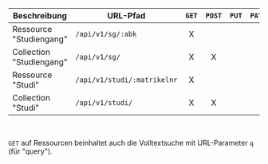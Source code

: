 
| Beschreibung             | **URL-Pfad**                | `GET` | `POST` | `PUT` | `PATCH` | `DELETE` |
|--------------------------|-----------------------------| :---: | :---:  | :---: | :---:   | :---:    |
| Ressource  "Studiengang" | `/api/v1/sg/:abk`           | X     |        |       |         |          |
| Collection "Studiengang" | `/api/v1/sg/`               | X     | X      |       |         |          |
| Ressource  "Studi"       | `/api/v1/studi/:matrikelnr` | X     |        |       |         | X        |
| Collection "Studi"       | `/api/v1/studi/`            | X     | X      |       |         |          |

<br>

`GET` auf Ressourcen beinhaltet auch die Volltextsuche mit URL-Parameter `q` (für "query").

<br>